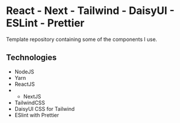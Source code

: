 # React - Next - Tailwind - DaisyUI - ESLint - Prettier
Template repository containing some of the components I use.

## Technologies
- NodeJS
- Yarn
- ReactJS
- - NextJS
- TailwindCSS
- DaisyUI CSS for Tailwind
- ESlint with Prettier
